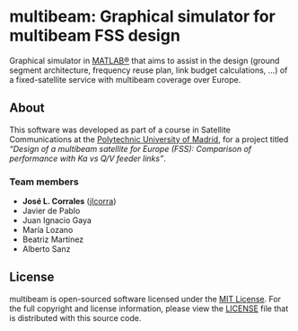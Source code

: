 # multibeam: Graphical simulator for multibeam FSS design

Graphical simulator in [MATLAB®](http://www.mathworks.com/products/matlab/) that aims to assist in the design (ground segment architecture, frequency reuse plan, link budget calculations, ...) of a fixed-satellite service with multibeam coverage over Europe.


## About
This software was developed as part of a course in Satellite Communications at the [Polytechnic University of Madrid](http://www.upm.es), for a project titled *“Design of a multibeam satellite for Europe (FSS): Comparison of performance with Ka vs Q/V feeder links”*.

### Team members
- **José L. Corrales** ([jlcorra](https://github.com/jlcorra))
- Javier de Pablo
- Juan Ignacio Gaya
- María Lozano
- Beatriz Martínez
- Alberto Sanz


## License
multibeam is open-sourced software licensed under the [MIT License](http://opensource.org/licenses/MIT). For the full copyright and license information, please view the [LICENSE](LICENSE) file that is distributed with this source code.
